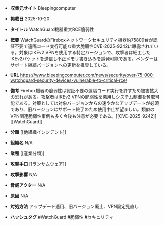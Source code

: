 - **収集元サイト**
Bleepingcomputer

- **掲載日**
2025-10-20

- **タイトル**
WatchGuard機器重大RCE脆弱性

- **概要**
WatchGuardのFireboxネットワークセキュリティ機器約75800台が認証不要で遠隔コード実行可能な重大脆弱性CVE-2025-9242に曝露されている。対象はIKEv2 VPNを使用する特定バージョンで、攻撃者は細工したIKEv2パケットを送信し不正メモリ書き込みを誘発可能である。ベンダーはサポート継続バージョンへの更新を推奨している。

- **URL**
https://www.bleepingcomputer.com/news/security/over-75-000-watchguard-security-devices-vulnerable-to-critical-rce/

- **備考**
Firebox機器の脆弱性は認証不要の遠隔コード実行を許すため被害拡大の恐れがある。攻撃者はIKEv2 VPNの脆弱性を悪用しシステム制御を奪取可能である。対策としては対象バージョンからの速やかなアップデートが必須であり、旧バージョンはサポート終了のため使用中止が望ましい。類似のVPN関連脆弱性事例も多く今後も注意が必要である。[[CVE-2025-9242]] [[WatchGuard]]

- **分類**
[[他組織インシデント]]

- **組織名**
N/A

- **業種**
[[産業分類]]

- **攻撃手口**
[[ランサムウェア]]

- **攻撃影響**
N/A

- **脅威アクター**
N/A

- **原因**
N/A

- **対処方法**
アップデート適用、旧バージョン廃止、VPN設定見直し

- **ハッシュタグ**
#WatchGuard #脆弱性 #セキュリティ
